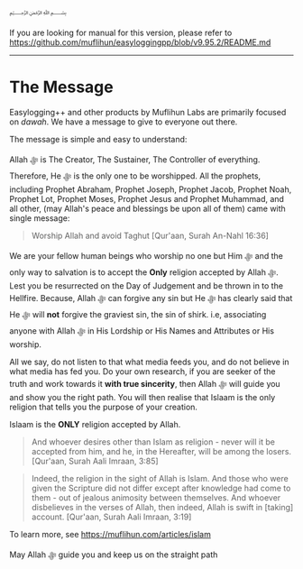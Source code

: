 ﷽

If you are looking for manual for this version, please refer to https://github.com/muflihun/easyloggingpp/blob/v9.95.2/README.md

---

# The Message
Easylogging++ and other products by Muflihun Labs are primarily focused on *dawah*. We have a message to give to everyone out there.

The message is simple and easy to understand:

Allah ﷻ is The Creator, The Sustainer, The Controller of everything. Therefore, He ﷻ is the only one to be worshipped. All the prophets, including Prophet Abraham, Prophet Joseph, Prophet Jacob, Prophet Noah, Prophet Lot, Prophet Moses, Prophet Jesus and Prophet Muhammad, and all other, (may Allah's peace and blessings be upon all of them) came with single message:

 > Worship Allah and avoid Taghut [Qur'aan, Surah An-Nahl 16:36]

We are your fellow human beings who worship no one but Him ﷻ and the only way to salvation is to accept the **Only** religion accepted by Allah ﷻ. Lest you be resurrected on the Day of Judgement and be thrown in to the Hellfire. Because, Allah ﷻ can forgive any sin but He ﷻ has clearly said that He ﷻ will **not** forgive the graviest sin, the sin of shirk. i.e, associating anyone with Allah ﷻ in His Lordship or His Names and Attributes or His worship.

All we say, do not listen to that what media feeds you, and do not believe in what media has fed you. Do your own research, if you are seeker of the truth and work towards it **with true sincerity**, then Allah ﷻ will guide you and show you the right path. You will then realise that Islaam is the only religion that tells you the purpose of your creation.

Islaam is the **ONLY** religion accepted by Allah. 

> And whoever desires other than Islam as religion - never will it be accepted from him, and he, in the Hereafter, will be among the losers. [Qur'aan, Surah Aali Imraan, 3:85]

 > Indeed, the religion in the sight of Allah is Islam. And those who were given the Scripture did not differ except after knowledge had come to them - out of jealous animosity between themselves. And whoever disbelieves in the verses of Allah, then indeed, Allah is swift in [taking] account. [Qur'aan, Surah Aali Imraan, 3:19]

To learn more, see https://muflihun.com/articles/islam

May Allah ﷻ guide you and keep us on the straight path 
